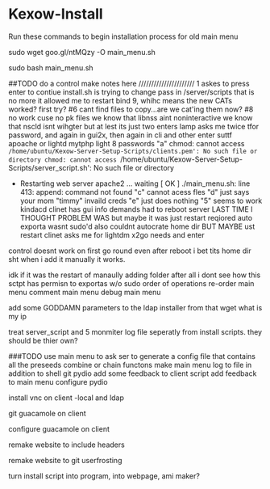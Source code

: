 
Kexow-Install
=============
Run these commands to begin installation process for old main menu



sudo wget goo.gl/ntMQzy -O main_menu.sh

sudo bash main_menu.sh



##TODO
do a control make notes here
//////////////////////
1 askes to press enter to contiue
install.sh is trying to change pass in /server/scripts that is no more
it allowed me to restart bind 9, whihc means the new CATs worked? first try?
#6 cant find files to copy...are we cat'ing them now?
#8 no work cuse no pk files
we know that libnss aint noninteractive
we know that nscld isnt wihgter but at lest its just two enters
lamp asks me twice tfor password, and again in gui2x, then again in cli and other enter suttf
apoache or lightd mytphp light 8 passwords
"a"
chmod: cannot access `/home/ubuntu/Kexow-Server-Setup-Scripts/clients.pem': No such file or directory
chmod: cannot access `/home/ubuntu/Kexow-Server-Setup-Scripts/server_script.sh': No such file or directory
 * Restarting web server apache2                                                                                     ... waiting                                                                                                 [ OK ]
./main_menu.sh: line 413: append: command not found
"c" cannot acess fles
"d" just says your mom
"timmy" invaild creds
"e" just does nothing
"5" seems to work kindacd 
clinet has gui info demands
had to reboot server
LAST TIME I THOUGHT PROBLEM WAS but maybe it was just restart reqiored
auto exporta wasnt sudo'd 
also couldnt autocrate home dir
BUT MAYBE ust restart
clinet asks me for lightdm
x2go needs and enter

control doesnt work on first go round even after reboot i bet tits home dir sht
when i add it manually it works.









idk if it was the restart of manaully adding folder
after all  i dont see how this sctpt has permisn to exportas w/o sudo
order of operations
re-order main menu
comment main menu
debug main menu
 


add some GODDAMN parameters to the ldap installer from that wget what is my ip



treat server_script and 5 monmiter log file seperatly from install scripts. they should be thier own?

###TODO
use main menu to ask ser to generate a config file that contains all the preseeds
combine or chain functons
make main menu log to file in addition to shell
git pydio
add some feedback to client script
add feedback to main menu
configure pydio

install vnc on client -local and ldap

git guacamole on client

configure guacamole on client

remake website to include headers

remake website to git userfrosting

turn install script into program, into webpage, ami maker?



